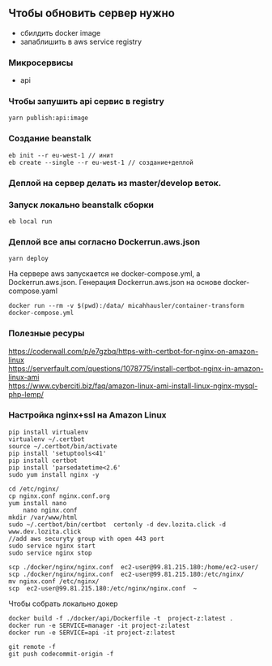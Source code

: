 ## Чтобы обновить сервер нужно
- сбилдить docker image
- запаблишить в aws service registry

### Микросервисы
- api 

### Чтобы запушить api сервис в registry
```
yarn publish:api:image
```

### Создание beanstalk
```
eb init --r eu-west-1 // инит
eb create --single --r eu-west-1 // создание+деплой
```

### Деплой на сервер делать из master/develop веток.
### Запуск локально beanstalk сборки
```
eb local run
```

### Деплой все апы согласно Dockerrun.aws.json
```
yarn deploy
```

На сервере aws запускается не docker-compose.yml, а 
Dockerrun.aws.json. Генерация Dockerrun.aws.json на основе docker-compose.yaml
```
docker run --rm -v $(pwd):/data/ micahhausler/container-transform  docker-compose.yml
```

### Полезные ресуры 
https://coderwall.com/p/e7gzbq/https-with-certbot-for-nginx-on-amazon-linux  
https://serverfault.com/questions/1078775/install-certbot-nginx-in-amazon-linux-ami  
https://www.cyberciti.biz/faq/amazon-linux-ami-install-linux-nginx-mysql-php-lemp/  

### Настройка nginx+ssl на Amazon Linux
```
pip install virtualenv
virtualenv ~/.certbot
source ~/.certbot/bin/activate
pip install 'setuptools<41'
pip install certbot
pip install 'parsedatetime<2.6'
sudo yum install nginx -y

cd /etc/nginx/
cp nginx.conf nginx.conf.org
yum install nano
    nano nginx.conf
mkdir /var/www/html
sudo ~/.certbot/bin/certbot  certonly -d dev.lozita.click -d www.dev.lozita.click
//add aws securyty group with open 443 port
sudo service nginx start
sudo service nginx stop

scp ./docker/nginx/nginx.conf  ec2-user@99.81.215.180:/home/ec2-user/
scp ./docker/nginx/nginx.conf  ec2-user@99.81.215.180:/etc/nginx/
mv nginx.conf /etc/nginx/
scp  ec2-user@99.81.215.180:/etc/nginx/nginx.conf  ~
```

Чтобы собрать локально докер
```
docker build -f ./docker/api/Dockerfile -t  project-z:latest .
docker run -e SERVICE=manager -it project-z:latest 
docker run -e SERVICE=api -it project-z:latest 
```

```
git remote -f
git push codecommit-origin -f
 ```

